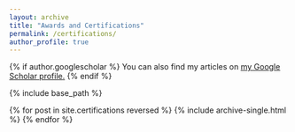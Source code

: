 ```yaml
---
layout: archive
title: "Awards and Certifications"
permalink: /certifications/
author_profile: true
---
```


{% if author.googlescholar %}
  You can also find my articles on <u><a href="{{author.googlescholar}}">my Google Scholar profile</a>.</u>
{% endif %}

{% include base_path %}

{% for post in site.certifications reversed %}
  {% include archive-single.html %}
{% endfor %}
